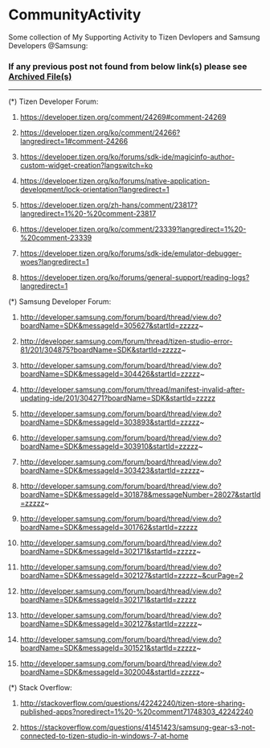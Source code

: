 # CommunityActivity
Some collection of My Supporting Activity to Tizen Devlopers and Samsung Developers @Samsung:

### If any previous post not found from below link(s) please see [**Archived File(s)**](https://github.com/ShihabYasin/CommunityActivity/blob/master/CommunitySupportArchivedFile_1.rar)
-------------------------------------------------------------------------------
(*) Tizen Developer Forum:
1.	https://developer.tizen.org/comment/24269#comment-24269

2.	https://developer.tizen.org/ko/comment/24266?langredirect=1#comment-24266

3.	https://developer.tizen.org/ko/forums/sdk-ide/magicinfo-author-custom-widget-creation?langswitch=ko

4.	https://developer.tizen.org/ko/forums/native-application-development/lock-orientation?langredirect=1

5.	https://developer.tizen.org/zh-hans/comment/23817?langredirect=1%20-%20comment-23817

6.	https://developer.tizen.org/ko/comment/23339?langredirect=1%20-%20comment-23339

7.	https://developer.tizen.org/ko/forums/sdk-ide/emulator-debugger-woes?langredirect=1

8.	https://developer.tizen.org/ko/forums/general-support/reading-logs?langredirect=1

(*) Samsung Developer Forum:
1.	http://developer.samsung.com/forum/board/thread/view.do?boardName=SDK&messageId=305627&startId=zzzzz~

2.	http://developer.samsung.com/forum/thread/tizen-studio-error-81/201/304875?boardName=SDK&startId=zzzzz~

3.	http://developer.samsung.com/forum/board/thread/view.do?boardName=SDK&messageId=304426&startId=zzzzz~

4.	http://developer.samsung.com/forum/thread/manifest-invalid-after-updating-ide/201/304271?boardName=SDK&startId=zzzzz

5.	http://developer.samsung.com/forum/board/thread/view.do?boardName=SDK&messageId=303893&startId=zzzzz~

6.	http://developer.samsung.com/forum/board/thread/view.do?boardName=SDK&messageId=303910&startId=zzzzz~

7.	http://developer.samsung.com/forum/board/thread/view.do?boardName=SDK&messageId=303423&startId=zzzzz~

8.	http://developer.samsung.com/forum/board/thread/view.do?boardName=SDK&messageId=301878&messageNumber=28027&startId=zzzzz~

9.	http://developer.samsung.com/forum/board/thread/view.do?boardName=SDK&messageId=301762&startId=zzzzz

10.	http://developer.samsung.com/forum/board/thread/view.do?boardName=SDK&messageId=302171&startId=zzzzz~

11.	http://developer.samsung.com/forum/board/thread/view.do?boardName=SDK&messageId=302127&startId=zzzzz~&curPage=2

12.	http://developer.samsung.com/forum/board/thread/view.do?boardName=SDK&messageId=302171&startId=zzzzz

13.	http://developer.samsung.com/forum/board/thread/view.do?boardName=SDK&messageId=302127&startId=zzzzz~

14.	http://developer.samsung.com/forum/board/thread/view.do?boardName=SDK&messageId=301521&startId=zzzzz~

15.	http://developer.samsung.com/forum/board/thread/view.do?boardName=SDK&messageId=302004&startId=zzzzz~

(*) Stack Overflow:
1.	http://stackoverflow.com/questions/42242240/tizen-store-sharing-published-apps?noredirect=1%20-%20comment71748303_42242240

2.	https://stackoverflow.com/questions/41451423/samsung-gear-s3-not-connected-to-tizen-studio-in-windows-7-at-home

